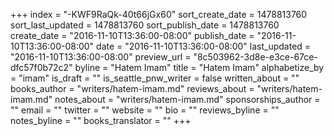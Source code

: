 +++
index = "-KWF9RaQk-40t66jGx60"
sort_create_date = 1478813760
sort_last_updated = 1478813760
sort_publish_date = 1478813760
create_date = "2016-11-10T13:36:00-08:00"
publish_date = "2016-11-10T13:36:00-08:00"
date = "2016-11-10T13:36:00-08:00"
last_updated = "2016-11-10T13:36:00-08:00"
preview_url = "8c503962-3d8e-e3ce-67ce-dfc57f0b72c2"
byline = "Hatem Imam"
title = "Hatem Imam"
alphabetize_by = "imam"
is_draft = ""
is_seattle_pnw_writer = false
written_about = ""
books_author = "writers/hatem-imam.md"
reviews_about = "writers/hatem-imam.md"
notes_about = "writers/hatem-imam.md"
sponsorships_author = ""
email = ""
twitter = ""
website = ""
bio = ""
reviews_byline = ""
notes_byline = ""
books_translator = ""
+++
